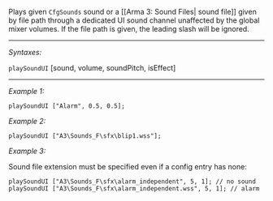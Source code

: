 Plays given `CfgSounds` sound or a [[Arma 3: Sound Files| sound file]] given by file path through a dedicated UI sound channel unaffected by the global mixer volumes. If the file path is given, the leading slash will be ignored.


---
*Syntaxes:*

`playSoundUI` [sound, volume, soundPitch, isEffect]

---
*Example 1:*

```sqf
playSoundUI ["Alarm", 0.5, 0.5];
```

*Example 2:*

```sqf
playSoundUI ["A3\Sounds_F\sfx\blip1.wss"];
```

*Example 3:*

Sound file extension must be specified even if a config entry has none:

```sqf
playSoundUI ["A3\Sounds_F\sfx\alarm_independent", 5, 1]; // no sound
playSoundUI ["A3\Sounds_F\sfx\alarm_independent.wss", 5, 1]; // alarm
```